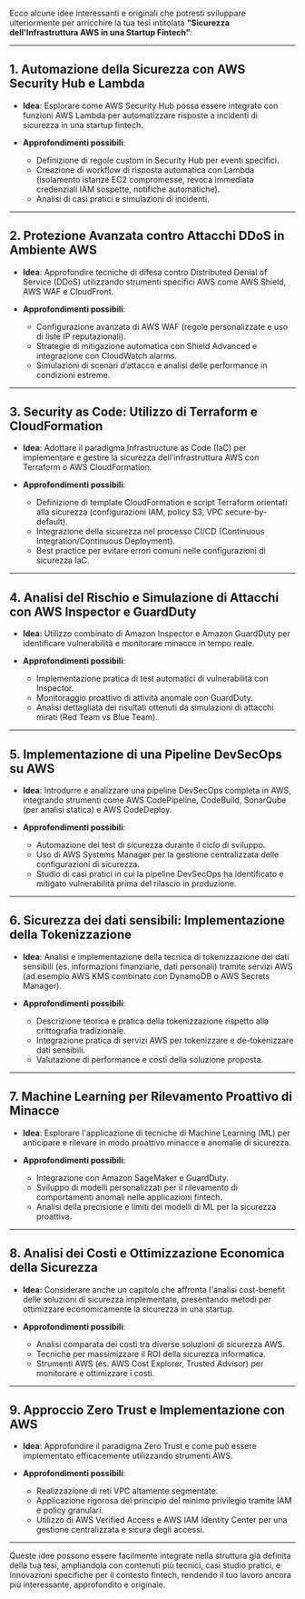 Ecco alcune idee interessanti e originali che potresti sviluppare ulteriormente per arricchire la tua tesi intitolata **"Sicurezza dell'Infrastruttura AWS in una Startup Fintech"**:

---

## **1. Automazione della Sicurezza con AWS Security Hub e Lambda**

* **Idea**: Esplorare come AWS Security Hub possa essere integrato con funzioni AWS Lambda per automatizzare risposte a incidenti di sicurezza in una startup fintech.
* **Approfondimenti possibili**:

  * Definizione di regole custom in Security Hub per eventi specifici.
  * Creazione di workflow di risposta automatica con Lambda (isolamento istanze EC2 compromesse, revoca immediata credenziali IAM sospette, notifiche automatiche).
  * Analisi di casi pratici e simulazioni di incidenti.

---

## **2. Protezione Avanzata contro Attacchi DDoS in Ambiente AWS**

* **Idea**: Approfondire tecniche di difesa contro Distributed Denial of Service (DDoS) utilizzando strumenti specifici AWS come AWS Shield, AWS WAF e CloudFront.
* **Approfondimenti possibili**:

  * Configurazione avanzata di AWS WAF (regole personalizzate e uso di liste IP reputazionali).
  * Strategie di mitigazione automatica con Shield Advanced e integrazione con CloudWatch alarms.
  * Simulazioni di scenari d’attacco e analisi delle performance in condizioni estreme.

---

## **3. Security as Code: Utilizzo di Terraform e CloudFormation**

* **Idea**: Adottare il paradigma Infrastructure as Code (IaC) per implementare e gestire la sicurezza dell'infrastruttura AWS con Terraform o AWS CloudFormation.
* **Approfondimenti possibili**:

  * Definizione di template CloudFormation e script Terraform orientati alla sicurezza (configurazioni IAM, policy S3, VPC secure-by-default).
  * Integrazione della sicurezza nel processo CI/CD (Continuous Integration/Continuous Deployment).
  * Best practice per evitare errori comuni nelle configurazioni di sicurezza IaC.

---

## **4. Analisi del Rischio e Simulazione di Attacchi con AWS Inspector e GuardDuty**

* **Idea**: Utilizzo combinato di Amazon Inspector e Amazon GuardDuty per identificare vulnerabilità e monitorare minacce in tempo reale.
* **Approfondimenti possibili**:

  * Implementazione pratica di test automatici di vulnerabilità con Inspector.
  * Monitoraggio proattivo di attività anomale con GuardDuty.
  * Analisi dettagliata dei risultati ottenuti da simulazioni di attacchi mirati (Red Team vs Blue Team).

---

## **5. Implementazione di una Pipeline DevSecOps su AWS**

* **Idea**: Introdurre e analizzare una pipeline DevSecOps completa in AWS, integrando strumenti come AWS CodePipeline, CodeBuild, SonarQube (per analisi statica) e AWS CodeDeploy.
* **Approfondimenti possibili**:

  * Automazione dei test di sicurezza durante il ciclo di sviluppo.
  * Uso di AWS Systems Manager per la gestione centralizzata delle configurazioni di sicurezza.
  * Studio di casi pratici in cui la pipeline DevSecOps ha identificato e mitigato vulnerabilità prima del rilascio in produzione.

---

## **6. Sicurezza dei dati sensibili: Implementazione della Tokenizzazione**

* **Idea**: Analisi e implementazione della tecnica di tokenizzazione dei dati sensibili (es. informazioni finanziarie, dati personali) tramite servizi AWS (ad esempio AWS KMS combinato con DynamoDB o AWS Secrets Manager).
* **Approfondimenti possibili**:

  * Descrizione teorica e pratica della tokenizzazione rispetto alla crittografia tradizionale.
  * Integrazione pratica di servizi AWS per tokenizzare e de-tokenizzare dati sensibili.
  * Valutazione di performance e costi della soluzione proposta.

---

## **7. Machine Learning per Rilevamento Proattivo di Minacce**

* **Idea**: Esplorare l'applicazione di tecniche di Machine Learning (ML) per anticipare e rilevare in modo proattivo minacce e anomalie di sicurezza.
* **Approfondimenti possibili**:

  * Integrazione con Amazon SageMaker e GuardDuty.
  * Sviluppo di modelli personalizzati per il rilevamento di comportamenti anomali nelle applicazioni fintech.
  * Analisi della precisione e limiti dei modelli di ML per la sicurezza proattiva.

---

## **8. Analisi dei Costi e Ottimizzazione Economica della Sicurezza**

* **Idea**: Considerare anche un capitolo che affronta l'analisi cost-benefit delle soluzioni di sicurezza implementate, presentando metodi per ottimizzare economicamente la sicurezza in una startup.
* **Approfondimenti possibili**:

  * Analisi comparata dei costi tra diverse soluzioni di sicurezza AWS.
  * Tecniche per massimizzare il ROI della sicurezza informatica.
  * Strumenti AWS (es. AWS Cost Explorer, Trusted Advisor) per monitorare e ottimizzare i costi.

---

## **9. Approccio Zero Trust e Implementazione con AWS**

* **Idea**: Approfondire il paradigma Zero Trust e come può essere implementato efficacemente utilizzando strumenti AWS.
* **Approfondimenti possibili**:

  * Realizzazione di reti VPC altamente segmentate.
  * Applicazione rigorosa del principio del minimo privilegio tramite IAM e policy granulari.
  * Utilizzo di AWS Verified Access e AWS IAM Identity Center per una gestione centralizzata e sicura degli accessi.

---

Queste idee possono essere facilmente integrate nella struttura già definita della tua tesi, ampliandola con contenuti più tecnici, casi studio pratici, e innovazioni specifiche per il contesto fintech, rendendo il tuo lavoro ancora più interessante, approfondito e originale.
